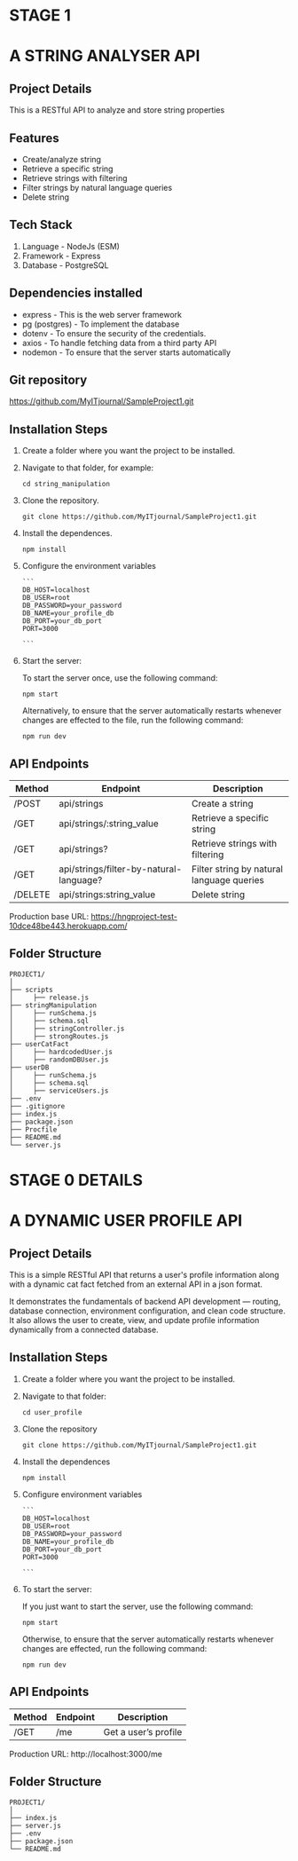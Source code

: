 # STAGE 1

# A STRING ANALYSER API

## Project Details

This is a RESTful API to analyze and store string properties

## Features

- Create/analyze string
- Retrieve a specific string
- Retrieve strings with filtering
- Filter strings by natural language queries
- Delete string

## Tech Stack

1. Language - NodeJs (ESM)
2. Framework - Express
3. Database - PostgreSQL

## Dependencies installed

- express - This is the web server framework
- pg (postgres) - To implement the database
- dotenv - To ensure the security of the credentials.
- axios - To handle fetching data from a third party API
- nodemon - To ensure that the server starts automatically

## Git repository

https://github.com/MyITjournal/SampleProject1.git

## Installation Steps

1.  Create a folder where you want the project to be installed.

2.  Navigate to that folder, for example:

    `cd string_manipulation`

3.  Clone the repository.

    `git clone https://github.com/MyITjournal/SampleProject1.git`

4.  Install the dependences.

    `npm install`

5.  Configure the environment variables

        ```
        DB_HOST=localhost
        DB_USER=root
        DB_PASSWORD=your_password
        DB_NAME=your_profile_db
        DB_PORT=your_db_port
        PORT=3000

        ```

6.  Start the server:

    To start the server once, use the following command:

    `npm start`

    Alternatively, to ensure that the server automatically restarts whenever changes are effected to the file, run the following command:

    `npm run dev`

## API Endpoints

| Method  | Endpoint                                | Description                               |
| ------- | --------------------------------------- | ----------------------------------------- |
| /POST   | api/strings                             | Create a string                           |
| /GET    | api/strings/:string_value               | Retrieve a specific string                |
| /GET    | api/strings?                            | Retrieve strings with filtering           |
| /GET    | api/strings/filter-by-natural-language? | Filter string by natural language queries |
| /DELETE | api/strings:string_value                | Delete string                             |

Production base URL:
https://hngproject-test-10dce48be443.herokuapp.com/

## Folder Structure

```
PROJECT1/
│
├── scripts
│     ├── release.js
├── stringManipulation
│     ├── runSchema.js
│     ├── schema.sql
│     ├── stringController.js
│     ├── strongRoutes.js
├── userCatFact
│     ├── hardcodedUser.js
│     ├── randomDBUser.js
├── userDB
│     ├── runSchema.js
│     ├── schema.sql
│     ├── serviceUsers.js
├── .env
├── .gitignore
├── index.js
├── package.json
├── Procfile
├── README.md
└── server.js

```

#

# STAGE 0 DETAILS

# A DYNAMIC USER PROFILE API

## Project Details

This is a simple RESTful API that returns a user's profile information along with a dynamic cat fact fetched from an external API in a json format.

It demonstrates the fundamentals of backend API development — routing, database connection, environment configuration, and clean code structure. It also allows the user to create, view, and update profile information dynamically from a connected database.

## Installation Steps

1.  Create a folder where you want the project to be installed.

2.  Navigate to that folder:

    `cd user_profile`

3.  Clone the repository

    `git clone https://github.com/MyITjournal/SampleProject1.git`

4.  Install the dependences

    `npm install`

5.  Configure environment variables

        ```
        DB_HOST=localhost
        DB_USER=root
        DB_PASSWORD=your_password
        DB_NAME=your_profile_db
        DB_PORT=your_db_port
        PORT=3000

        ```

6.  To start the server:

    If you just want to start the server, use the following command:

    `npm start`

    Otherwise, to ensure that the server automatically restarts whenever changes are effected, run the following command:

    `npm run dev`

## API Endpoints

| Method | Endpoint | Description          |
| ------ | -------- | -------------------- |
| /GET   | /me      | Get a user’s profile |

Production URL:
http://localhost:3000/me

## Folder Structure

```
PROJECT1/
│
├── index.js
├── server.js
├── .env
├── package.json
└── README.md
```
